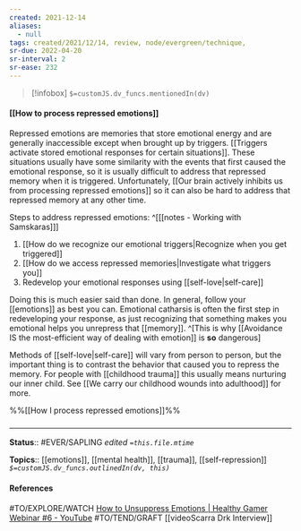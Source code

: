 ```yaml
---
created: 2021-12-14
aliases:
  - null
tags: created/2021/12/14, review, node/evergreen/technique,
sr-due: 2022-04-20
sr-interval: 2
sr-ease: 232
---
```

> [!infobox]
`$=customJS.dv_funcs.mentionedIn(dv)`

#### [[How to process repressed emotions]] 

Repressed emotions are memories that store emotional energy and are generally inaccessible except when brought up by triggers.
[[Triggers activate stored emotional responses for certain situations]].
These situations usually have some similarity with the events that first caused the emotional response,
so it is usually difficult to address that repressed memory when it is triggered.
Unfortunately,
[[Our brain actively inhibits us from processing repressed emotions]] so it can also be hard to address that repressed memory at any other time.

Steps to address repressed emotions: ^[[[notes - Working with Samskaras]]]
1. [[How do we recognize our emotional triggers|Recognize when you get triggered]] 
2. [[How do we access repressed memories|Investigate what triggers you]]
3. Redevelop your emotional responses using [[self-love|self-care]]

Doing this is much easier said than done.
In general,
follow your [[emotions]] as best you can.
Emotional catharsis is often the first step in redeveloping your response, as just recognizing that something makes you emotional helps you unrepress that [[memory]].
^[This is why [[Avoidance IS the most-efficient way of dealing with emotion]] is **so** dangerous]

Methods of [[self-love|self-care]] will vary from person to person, but the important thing is to contrast the behavior that caused you to repress the memory.
For people with [[childhood trauma]] this usually means nurturing our inner child.
See [[We carry our childhood wounds into adulthood]] for more.

 %%[[How I process repressed emotions]]%%

### <hr class="footnote"/>

**Status**:: #EVER/SAPLING 
*edited `=this.file.mtime`*

**Topics**:: [[emotions]], [[mental health]], [[trauma]], [[self-repression]]
*`$=customJS.dv_funcs.outlinedIn(dv, this)`*

#### References

#TO/EXPLORE/WATCH [How to Unsuppress Emotions | Healthy Gamer Webinar #6 - YouTube](https://www.youtube.com/watch?v=70669ZJdmWg)
#TO/TEND/GRAFT [[videoScarra Drk Interview]]
